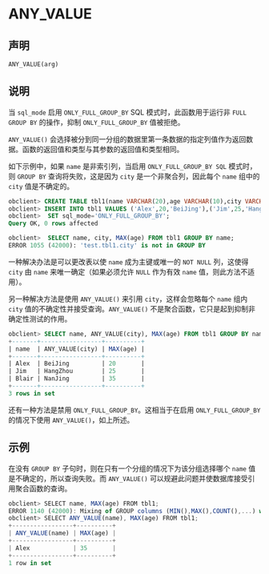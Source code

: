 # ANY_VALUE

## 声明

```sql
ANY_VALUE(arg)
```

## 说明

当 `sql_mode` 启用 `ONLY_FULL_GROUP_BY` SQL 模式时，此函数用于运行非 `FULL GROUP BY` 的操作，抑制 `ONLY_FULL_GROUP_BY` 值被拒绝。

`ANY_VALUE()` 会选择被分到同一分组的数据里第一条数据的指定列值作为返回数据。函数的返回值和类型与其参数的返回值和类型相同。

如下示例中，如果 `name` 是非索引列，当启用 `ONLY_FULL_GROUP_BY SQL` 模式时，则 `GROUP BY` 查询将失败，这是因为 `city` 是一个非聚合列，因此每个 `name` 组中的 `city` 值是不确定的。

```sql
obclient> CREATE TABLE tbl1(name VARCHAR(20),age VARCHAR(10),city VARCHAR(50));
obclient> INSERT INTO tbl1 VALUES ('Alex',20,'BeiJing'),('Jim',25,'HangZhou'),('Blair',35,'NanJing');
obclient>  SET sql_mode='ONLY_FULL_GROUP_BY';
Query OK, 0 rows affected

obclient>  SELECT name, city, MAX(age) FROM tbl1 GROUP BY name;
ERROR 1055 (42000): 'test.tbl1.city' is not in GROUP BY
```

一种解决办法是可以更改表以使 `name` 成为主键或唯一的 `NOT NULL` 列，这使得 `city` 由 `name` 来唯一确定（如果必须允许 `NULL` 作为有效 `name` 值，则此方法不适用）。

另一种解决方法是使用 `ANY_VALUE()` 来引用 `city`，这样会忽略每个 `name` 组内 `city` 值的不确定性并接受查询。`ANY_VALUE()` 不是聚合函数，它只是起到抑制非确定性测试的作用。

```sql
obclient> SELECT name, ANY_VALUE(city), MAX(age) FROM tbl1 GROUP BY name;
+-------+-----------------+----------+
| name  | ANY_VALUE(city) | MAX(age) |
+-------+-----------------+----------+
| Alex  | BeiJing         | 20       |
| Jim   | HangZhou        | 25       |
| Blair | NanJing         | 35       |
+-------+-----------------+----------+
3 rows in set
```

还有一种方法是禁用 `ONLY_FULL_GROUP_BY`。这相当于在启用 `ONLY_FULL_GROUP_BY` 的情况下使用 `ANY_VALUE()`，如上所述。

## 示例

在没有 `GROUP BY` 子句时，则在只有一个分组的情况下为该分组选择哪个 `name` 值是不确定的，所以查询失败。而 `ANY_VALUE()` 可以规避此问题并使数据库接受引用聚合函数的查询。

```javascript
obclient> SELECT name, MAX(age) FROM tbl1;
ERROR 1140 (42000): Mixing of GROUP columns (MIN(),MAX(),COUNT(),...) with no GROUP columns is illegal if there is no GROUP BY clause
obclient> SELECT ANY_VALUE(name), MAX(age) FROM tbl1;
+-----------------+----------+
| ANY_VALUE(name) | MAX(age) |
+-----------------+----------+
| Alex            | 35       |
+-----------------+----------+
1 row in set
```
